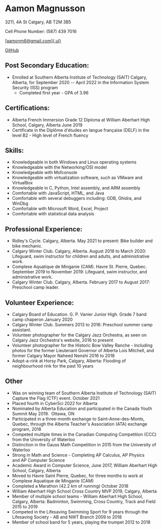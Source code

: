 # Aamon Magnusson

3211, 4A St Calgary, AB T2M 3B5

Cell Phone Number: (587) 439 7016 

[[aamonm6\@gmail.com]{.ul}](mailto:aamonm6@gmail.com)

[GitHub](https://github.com/Aamon-Magnusson)

## Post Secondary Education:

- Enrolled at Southern Alberta Institute of Technology (SAIT) Calgary, Alberta, for September 2020 -- April 2022 in the Information System Security (ISS) program
	- Completed first year - GPA of 3.96

## Certifications:

- Alberta French Immersion Grade 12 Diploma at William Aberhart High School, Calgary, Alberta June 2019
- Certificate in the Diplôme d\'études en langue française (DELF) in the level B2 - High level of French fluency

## Skills:

- Knowledgeable in both Windows and Linux operating systems
- Knowledgeable with the Networking/OSI model
- Knowledgeable with Msfconsole
- Knowledgeable with virtualization software, such as VMware and VirtualBox
- Knowledgeable in C, Python, Intel assembly, and ARM assembly
- Comfortable with JavaScript, HTML, and Java
- Comfortable with several debuggers including: GDB, Ghidra, and WinDbg
- Comfortable with Microsoft Word, Excel, Project
- Comfortable with statistical data analysis

## Professional Experience:

- Ridley's Cycle. Calgary, Alberta. May 2021 to present: Bike builder and bike mechanic.
- Calgary Winter Club. Calgary, Alberta. August 2018 to March 2020: Lifeguard, swim instructor for children and adults, and administrative work. 
- Complexe Aquatique de Minganie (CAM). Havre St. Pierre, Quebec. September 2019 to November 2019: Lifeguard, swim instructor, and administrative work.
- Calgary Winter Club. Calgary, Alberta. February 2017 to August 2017: Preschool camp leader.

## Volunteer Experience:

- Calgary Board of Education. G. P. Vanier Junior High. Grade 7 band camp chaperon January 2020
- Calgary Winter Club. Summers 2013 to 2016: Preschool summer camp assistant.
- Volunteer photographer for the Calgary Jazz Orchestra, as seen on Calgary Jazz Orchestra's website, 2016 to present
- Volunteer photographer for the Historic Bow Valley Ranche - Including photos for the former Lieutenant Governor of Alberta Lois Mitchell, and former Calgary Mayor Naheed Nenshi 2016 to 2018
- Adopt-a-rink at Horsy Park, Calgary, Alberta: Flooding of neighbourhood rink for the past 10 years

## Other

- Was on winning team of Southern Alberta Institute of Technology (SAIT) Capture the Flag (CTF) event. October 2021
- Placed fourth in CyberSci 2022 for Alberta
- Nominated by Alberta Education and participated in the Canada Youth Summit May 2019.  Ottawa, ON
- Participated in a three-month exchange to Saint-Anne-des-Monts, Quebec, through the Alberta Teacher's Association (ATA) exchange program, 2018
- Competed multiple times in the Canadian Computing Competition (CCC) from the University of Waterloo
- Distinction in the Gauss Math Competition in 2015 from the University of Waterloo
- Strong in Math and Science - Completing AP Calculus, AP Physics and AP Computer Science
- Academic Award in Computer Science, June 2017, William Aberhart High School, Calgary, Alberta
- Moved to Havre Saint Pierre, Quebec, for three months to work at Complexe Aquatique de Minganie (CAM) 
- Completed a Marathon (42.2 km of running) October 2018
- William Aberhart High School Cross Country MVP 2019, Calgary, Alberta
- Member of multiple school teams - William Aberhart High School, Calgary, Alberta: Badminton, Swimming, Cross Country, Track and Field 2015 to 2019
- Competed in the Lifesaving Swimming Sport for 9 years through the Lifesaving Society - AB and NWT Branch 2009 to 2018
- Member of school band for 5 years, playing the trumpet 2012 to 2018
